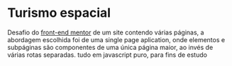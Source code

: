 # Turismo espacial

Desafio do [front-end mentor](https://www.frontendmentor.io/challenges/space-tourism-multipage-website-gRWj1URZ3) de um site contendo várias páginas, a abordagem escolhida foi de uma single page aplication, onde elementos e subpáginas são componentes de uma única página maior, ao invés de várias rotas separadas. tudo em javascript puro, para fins de estudo


